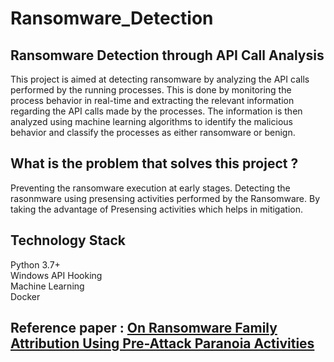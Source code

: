 # Ransomware_Detection

## Ransomware Detection through API Call Analysis  
This project is aimed at detecting ransomware by analyzing the API calls performed by the running processes. This is done by monitoring the process behavior in real-time and extracting the relevant information regarding the API calls made by the processes. The information is then analyzed using machine learning algorithms to identify the malicious behavior and classify the processes as either ransomware or benign.  

## What is the problem that solves this project ?

Preventing the ransomware execution at early stages. Detecting the rasonmware using presensing activities performed by the Ransomware. By taking the advantage of Presensing activities which helps in mitigation.



## Technology Stack  

Python 3.7+  
Windows API Hooking  
Machine Learning  
Docker  


## Reference paper : [On Ransomware Family Attribution Using Pre-Attack Paranoia Activities](https://ieeexplore.ieee.org/document/9536608)
